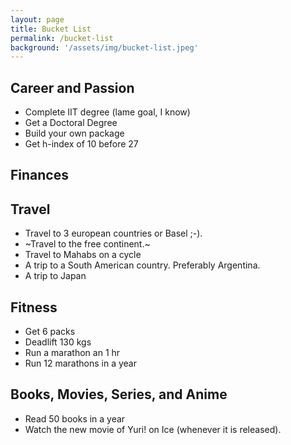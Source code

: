 ```yaml
---
layout: page
title: Bucket List
permalink: /bucket-list
background: '/assets/img/bucket-list.jpeg'
---
```


## Career and Passion
- Complete IIT degree (lame goal, I know)
- Get a Doctoral Degree
- Build your own package
- Get h-index of 10 before 27

## Finances

## Travel
- Travel to 3 european countries or Basel ;-).
- ~Travel to the free continent.~
- Travel to Mahabs on a cycle
- A trip to a South American country. Preferably Argentina.
- A trip to Japan

## Fitness
- Get 6 packs
- Deadlift 130 kgs
- Run a marathon an 1 hr
- Run 12 marathons in a year

## Books, Movies, Series, and Anime
- Read 50 books in a year
- Watch the new movie of Yuri! on Ice (whenever it is released). 

